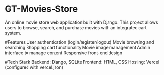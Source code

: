 # GT-Movies-Store

An online movie store web application built with Django. This project allows users to browse, search, and purchase movies with an integrated cart system.

#Features
User authentication (login/register/logout)
Movie browsing and searching
Shopping cart functionality
Movie image management
Admin interface to manage content
Responsive front-end design


#Tech Stack
Backend: Django, SQLite
Frontend: HTML, CSS
Hosting: Vercel (configured with vercel.json)
